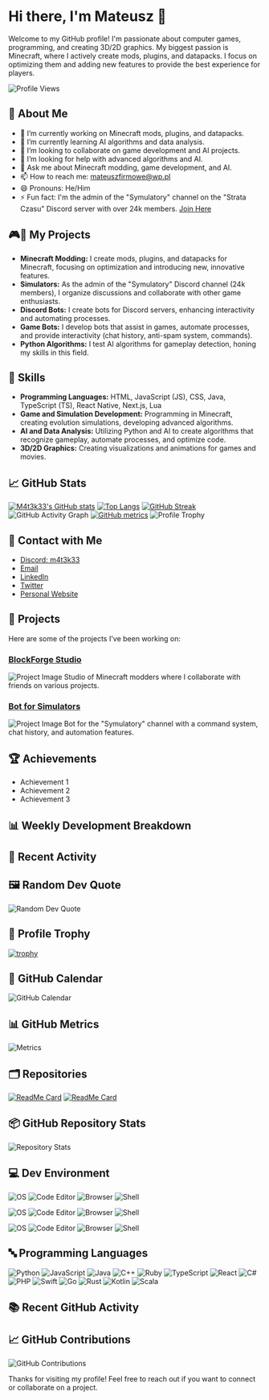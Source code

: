 # Hi there, I'm Mateusz 👋

Welcome to my GitHub profile! I'm passionate about computer games, programming, and creating 3D/2D graphics. My biggest passion is Minecraft, where I actively create mods, plugins, and datapacks. I focus on optimizing them and adding new features to provide the best experience for players.

![Profile Views](https://komarev.com/ghpvc/?username=M4t3k33&color=blue)

## 🚀 About Me
- 🔭 I’m currently working on Minecraft mods, plugins, and datapacks.
- 🌱 I’m currently learning AI algorithms and data analysis.
- 👯 I’m looking to collaborate on game development and AI projects.
- 🤔 I’m looking for help with advanced algorithms and AI.
- 💬 Ask me about Minecraft modding, game development, and AI.
- 📫 How to reach me: [mateuszfirmowe@wp.pl](mailto:mateuszfirmowe@wp.pl)
- 😄 Pronouns: He/Him
- ⚡ Fun fact: I'm the admin of the "Symulatory" channel on the "Strata Czasu" Discord server with over 24k members. [Join Here](https://discord.gg/z7ReWdVjeU)

## 🎮🔧 My Projects
- **Minecraft Modding:** I create mods, plugins, and datapacks for Minecraft, focusing on optimization and introducing new, innovative features.
- **Simulators:** As the admin of the "Symulatory" Discord channel (24k members), I organize discussions and collaborate with other game enthusiasts.
- **Discord Bots:** I create bots for Discord servers, enhancing interactivity and automating processes.
- **Game Bots:** I develop bots that assist in games, automate processes, and provide interactivity (chat history, anti-spam system, commands).
- **Python Algorithms:** I test AI algorithms for gameplay detection, honing my skills in this field.

## 🚀 Skills
- **Programming Languages:** HTML, JavaScript (JS), CSS, Java, TypeScript (TS), React Native, Next.js, Lua
- **Game and Simulation Development:** Programming in Minecraft, creating evolution simulations, developing advanced algorithms.
- **AI and Data Analysis:** Utilizing Python and AI to create algorithms that recognize gameplay, automate processes, and optimize code.
- **3D/2D Graphics:** Creating visualizations and animations for games and movies.

## 📈 GitHub Stats
[![M4t3k33's GitHub stats](https://github-readme-stats.vercel.app/api?username=M4t3k33&show_icons=true&theme=radical)](https://github.com/anuraghazra/github-readme-stats)
[![Top Langs](https://github-readme-stats.vercel.app/api/top-langs/?username=M4t3k33&layout=compact&theme=radical)](https://github.com/anuraghazra/github-readme-stats)
[![GitHub Streak](https://streak-stats.demolab.com?user=M4t3k33&theme=radical)](https://git.io/streak-stats)
![GitHub Activity Graph](https://activity-graph.herokuapp.com/graph?username=M4t3k33&theme=radical)
[![GitHub metrics](https://metrics.lecoq.io/M4t3k33)](https://github.com/lowlighter/metrics)
![Profile Trophy](https://github-profile-trophy.vercel.app/?username=M4t3k33&theme=radical&no-frame=true)

## 💼 Contact with Me
- [Discord: m4t3k33](https://discord.com)
- [Email](mailto:mateuszfirmowe@wp.pl)
- [LinkedIn](https://www.linkedin.com)
- [Twitter](https://twitter.com/your-profile)
- [Personal Website](http://mateuszdymowski.netlify.app)

## 🚀 Projects
Here are some of the projects I've been working on:

### [BlockForge Studio](link-to-project)
![Project Image](link-to-image)
Studio of Minecraft modders where I collaborate with friends on various projects.

### [Bot for Simulators](link-to-project)
![Project Image](link-to-image)
Bot for the "Symulatory" channel with a command system, chat history, and automation features.

## 🏆 Achievements
- Achievement 1
- Achievement 2
- Achievement 3

## 📊 Weekly Development Breakdown
<!--START_SECTION:waka-->
<!--END_SECTION:waka-->

## 📜 Recent Activity
<!--START_SECTION:activity-->
<!--END_SECTION:activity-->

## 🖼️ Random Dev Quote
![Random Dev Quote](https://quotes-github-readme.vercel.app/api?type=horizontal&theme=radical)

## 🎨 Profile Trophy
[![trophy](https://github-profile-trophy.vercel.app/?username=M4t3k33&theme=radical&no-frame=true)](https://github.com/ryo-ma/github-profile-trophy)

## 📅 GitHub Calendar
![GitHub Calendar](https://github-readme-streak-stats.herokuapp.com/?user=M4t3k33&theme=radical)

## 📊 GitHub Metrics
![Metrics](https://github.com/M4t3k33/M4t3k33/blob/main/github-metrics.svg)

## 🗂️ Repositories
[![ReadMe Card](https://github-readme-stats.vercel.app/api/pin/?username=M4t3k33&repo=repo-name&theme=radical)](https://github.com/M4t3k33/repo-name)
[![ReadMe Card](https://github-readme-stats.vercel.app/api/pin/?username=M4t3k33&repo=repo-name&theme=radical)](https://github.com/M4t3k33/repo-name)

## 📦 GitHub Repository Stats
![Repository Stats](https://github-contributor-stats.vercel.app/api?username=M4t3k33&theme=radical)

## 💻 Dev Environment
![OS](https://img.shields.io/badge/OS-Windows%2010-blue?style=flat&logo=windows&logoColor=white)
![Code Editor](https://img.shields.io/badge/Editor-VS%20Code-blue?style=flat&logo=visual-studio-code&logoColor=white)
![Browser](https://img.shields.io/badge/Browser-Chrome-blue?style=flat&logo=google-chrome&logoColor=white)
![Shell](https://img.shields.io/badge/Shell-PowerShell-blue?style=flat&logo=powershell&logoColor=white)

![OS](https://img.shields.io/badge/OS-Ubuntu-blue?style=flat&logo=ubuntu&logoColor=white)
![Code Editor](https://img.shields.io/badge/Editor-IntelliJ%20IDEA-blue?style=flat&logo=intellij-idea&logoColor=white)
![Browser](https://img.shields.io/badge/Browser-Firefox-blue?style=flat&logo=firefox&logoColor=white)
![Shell](https://img.shields.io/badge/Shell-Zsh-blue?style=flat&logo=gnu-bash&logoColor=white)

![OS](https://img.shields.io/badge/OS-MacOS-blue?style=flat&logo=apple&logoColor=white)
![Code Editor](https://img.shields.io/badge/Editor-Sublime%20Text-blue?style=flat&logo=sublime-text&logoColor=white)
![Browser](https://img.shields.io/badge/Browser-Safari-blue?style=flat&logo=safari&logoColor=white)
![Shell](https://img.shields.io/badge/Shell-Bash-blue?style=flat&logo=gnu-bash&logoColor=white)

## 🔤 Programming Languages
![Python](https://img.shields.io/badge/Python-blue?style=flat&logo=python&logoColor=white)
![JavaScript](https://img.shields.io/badge/JavaScript-blue?style=flat&logo=javascript&logoColor=white)
![Java](https://img.shields.io/badge/Java-blue?style=flat&logo=java&logoColor=white)
![C++](https://img.shields.io/badge/C++-blue?style=flat&logo=cplusplus&logoColor=white)
![Ruby](https://img.shields.io/badge/Ruby-blue?style=flat&logo=ruby&logoColor=white)
![TypeScript](https://img.shields.io/badge/TypeScript-blue?style=flat&logo=typescript&logoColor=white)
![React](https://img.shields.io/badge/React-blue?style=flat&logo=react&logoColor=white)
![C#](https://img.shields.io/badge/C%23-blue?style=flat&logo=csharp&logoColor=white)
![PHP](https://img.shields.io/badge/PHP-blue?style=flat&logo=php&logoColor=white)
![Swift](https://img.shields.io/badge/Swift-blue?style=flat&logo=swift&logoColor=white)
![Go](https://img.shields.io/badge/Go-blue?style=flat&logo=go&logoColor=white)
![Rust](https://img.shields.io/badge/Rust-blue?style=flat&logo=rust&logoColor=white)
![Kotlin](https://img.shields.io/badge/Kotlin-blue?style=flat&logo=kotlin&logoColor=white)
![Scala](https://img.shields.io/badge/Scala-blue?style=flat&logo=scala&logoColor=white)

## 📚 Recent GitHub Activity
<!--START_SECTION:recent-activity-->
<!--END_SECTION:recent-activity-->

## 📈 GitHub Contributions
![GitHub Contributions](https://github-contributions-api.herokuapp.com/api/v1/M4t3k33)

Thanks for visiting my profile! Feel free to reach out if you want to connect or collaborate on a project.
